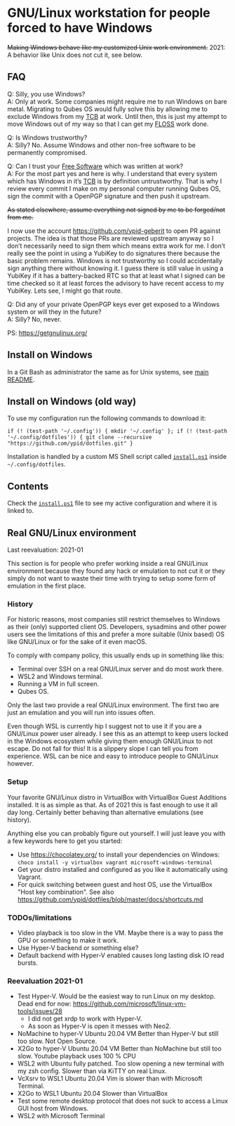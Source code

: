 # GNU/Linux workstation for people forced to have Windows

~~Making Windows behave like my customized Unix work environment.~~
2021: A behavior like Unix does not cut it, see below.

## FAQ

Q: Silly, you use Windows?<br>
A: Only at work. Some companies might require me to run Windows on bare metal.
   Migrating to Qubes OS would fully solve this by allowing me to exclude Windows
   from my [TCB] at work. Until then, this is just my attempt to move Windows out
   of my way so that I can get my [FLOSS] work done.

Q: Is Windows trustworthy?<br>
A: Silly? No. Assume Windows and other non-free software to be permanently compromised.

Q: Can I trust your [Free Software] which was written at work?<br>
A: For the most part yes and here is why. I understand that every system which
   has Windows in it’s [TCB] is by definition untrustworthy. That is why I review
   every commit I make on my personal computer running Qubes OS, sign the commit
   with a OpenPGP signature and then push it upstream.

   ~~As stated elsewhere, assume everything not signed by me to be forged/not from me.~~

   I now use the account https://github.com/ypid-geberit to open PR against projects. The idea is
   that those PRs are reviewed upstream anyway so I don’t necessarily need to
   sign them which means extra work for me.
   I don’t really see the point in using a YubiKey to do signatures there because the
   basic problem remains. Windows is not trustworthy so I could accidentally
   sign anything there without knowing it.
   I guess there is still value in using a YubiKey if it has a battery-backed
   RTC so that at least what I signed can be time checked so it at least forces
   the advisory to have recent access to my YubiKey. Lets see, I might go that
   route.

Q: Did any of your private OpenPGP keys ever get exposed to a Windows system or will they in the future?<br>
A: Silly? No, never.

PS: https://getgnulinux.org/

## Install on Windows

In a Git Bash as administrator the same as for Unix systems, see [main README](/).

## Install on Windows (old way)

To use my configuration run the following commands to download it:

```Shell
if (! (test-path '~/.config')) { mkdir '~/.config' }; if (! (test-path '~/.config/dotfiles')) { git clone --recursive "https://github.com/ypid/dotfiles.git" }
```

Installation is handled by a custom MS Shell script called [`install.ps1`](/install.ps1) inside `~/.config/dotfiles`.

## Contents

Check the [`install.ps1`](/install.ps1) file to see my active configuration and where it is linked to.

[Free Software]: https://fsfe.org/about/basics/freesoftware.html
[FLOSS]: https://en.wikipedia.org/wiki/Free_and_open-source_software
[TCB]: https://en.wikipedia.org/wiki/Trusted_computing_base

## Real GNU/Linux environment

Last reevaluation: 2021-01

This section is for people who prefer working inside a real GNU/Linux
environment because they found any hack or emulation to not cut it or they
simply do not want to waste their time with trying to setup some form of
emulation in the first place.

### History

For historic reasons, most companies still restrict themselves to Windows as
their (only) supported client OS. Developers, sysadmins and other power users
see the limitations of this and prefer a more suitable (Unix based) OS like
GNU/Linux or for the sake of it even macOS.

To comply with company policy, this usually ends up in something like this:

* Terminal over SSH on a real GNU/Linux server and do most work there.
* WSL2 and Windows terminal.
* Running a VM in full screen.
* Qubes OS.

Only the last two provide a real GNU/Linux environment. The first two are just
an emulation and you will run into issues often.

Even though WSL is currently hip I suggest not to use it if you are a GNU/Linux
power user already. I see this as an attempt to keep users locked in the
Windows ecosystem while giving them enough GNU/Linux to not escape. Do not
fall for this! It is a slippery slope I can tell you from experience. WSL
can be nice and easy to introduce people to GNU/Linux however.

### Setup

Your favorite GNU/Linux distro in VirtualBox with VirtualBox Guest Additions
installed. It is as simple as that. As of 2021 this is fast enough to use it
all day long. Certainly better behaving than alternative emulations (see
history).

Anything else you can probably figure out yourself. I will just leave you with
a few keywords here to get you started:

* Use https://chocolatey.org/ to install your dependencies on Windows: `choco install -y virtualbox vagrant microsoft-windows-terminal`
* Get your distro installed and configured as you like it automatically using Vagrant.
* For quick switching between guest and host OS, use the VirtualBox "Host key combination". See also https://github.com/ypid/dotfiles/blob/master/docs/shortcuts.md

### TODOs/limitations

* Video playback is too slow in the VM. Maybe there is a way to pass the GPU or something to make it work.
* Use Hyper-V backend or something else?
* Default backend with Hyper-V enabled causes long lasting disk IO read bursts.

### Reevaluation 2021-01

* Test Hyper-V. Would be the easiest way to run Linux on my desktop.
  Dead end for now: https://github.com/microsoft/linux-vm-tools/issues/28
  * I did not get xrdp to work with Hyper-V.
  * As soon as Hyper-V is open it messes with Neo2.
* NoMachine to hyper-V Ubuntu 20.04 VM
  Better than Hyper-V but still too slow.
  Not Open Source.
* X2Go to hyper-V Ubuntu 20.04 VM
  Better than NoMachine but still too slow.
  Youtube playback uses 100 % CPU
* WSL2 with Ubuntu fully patched. Too slow opening a new terminal with my zsh config. Slower than via KiTTY on real Linux.
* VcXsrv to WSL1 Ubuntu 20.04
  Vim is slower than with Microsoft Terminal.
* X2Go to WSL1 Ubuntu 20.04
  Slower than VirtualBox
* Test some remote desktop protocol that does not suck to access a Linux GUI host from Windows.
* WSL2 with Microsoft Terminal
